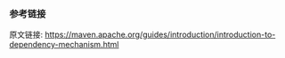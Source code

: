 



### 参考链接

原文链接: <https://maven.apache.org/guides/introduction/introduction-to-dependency-mechanism.html>

